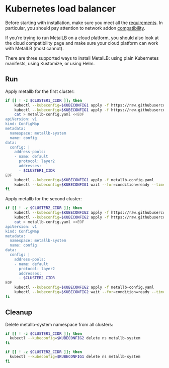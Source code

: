 # Kubernetes load balancer

Before starting with installation, make sure you meet all the [requirements](https://metallb.universe.tf/#requirements). In particular, you should pay attention to network addon [compatibility](https://metallb.universe.tf/installation/clouds/).

If you’re trying to run MetalLB on a cloud platform, you should also look at the cloud compatibility page and make sure your cloud platform can work with MetalLB (most cannot).

There are three supported ways to install MetalLB: using plain Kubernetes manifests, using Kustomize, or using Helm.

## Run

Apply metallb for the first cluster:
```bash
if [[ ! -z $CLUSTER1_CIDR ]]; then
    kubectl --kubeconfig=$KUBECONFIG1 apply -f https://raw.githubusercontent.com/metallb/metallb/v0.12.1/manifests/namespace.yaml
    kubectl --kubeconfig=$KUBECONFIG1 apply -f https://raw.githubusercontent.com/metallb/metallb/v0.12.1/manifests/metallb.yaml
    cat > metallb-config.yaml <<EOF
apiVersion: v1
kind: ConfigMap
metadata:
  namespace: metallb-system
  name: config
data:
  config: |
    address-pools:
    - name: default
      protocol: layer2
      addresses:
      - $CLUSTER1_CIDR
EOF
    kubectl --kubeconfig=$KUBECONFIG1 apply -f metallb-config.yaml
    kubectl --kubeconfig=$KUBECONFIG1 wait --for=condition=ready --timeout=5m pod -l app=metallb -n metallb-system
fi
```

Apply metallb for the second cluster:
```bash
if [[ ! -z $CLUSTER2_CIDR ]]; then
    kubectl --kubeconfig=$KUBECONFIG2 apply -f https://raw.githubusercontent.com/metallb/metallb/v0.12.1/manifests/namespace.yaml
    kubectl --kubeconfig=$KUBECONFIG2 apply -f https://raw.githubusercontent.com/metallb/metallb/v0.12.1/manifests/metallb.yaml
    cat > metallb-config.yaml <<EOF
apiVersion: v1
kind: ConfigMap
metadata:
  namespace: metallb-system
  name: config
data:
  config: |
    address-pools:
    - name: default
      protocol: layer2
      addresses:
      - $CLUSTER2_CIDR
EOF
    kubectl --kubeconfig=$KUBECONFIG2 apply -f metallb-config.yaml
    kubectl --kubeconfig=$KUBECONFIG2 wait --for=condition=ready --timeout=5m pod -l app=metallb -n metallb-system
fi
```

## Cleanup

Delete metallb-system namespace from all clusters:

```bash
if [[ ! -z $CLUSTER1_CIDR ]]; then
  kubectl --kubeconfig=$KUBECONFIG2 delete ns metallb-system  
fi
```

```bash
if [[ ! -z $CLUSTER2_CIDR ]]; then
  kubectl --kubeconfig=$KUBECONFIG1 delete ns metallb-system  
fi
```
